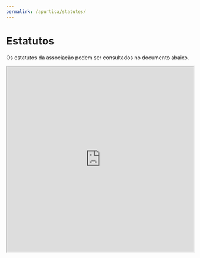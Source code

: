 ```yaml
---
permalink: /apurtica/statutes/
---
```

# Estatutos

Os estatutos da associação podem ser consultados no documento abaixo.

<iframe src="https://asofiafonso.github.io/apurtica/assets/docs/estatutos_apurtica.pdf#toolbar=0" width="100%" height="500px">
</iframe>